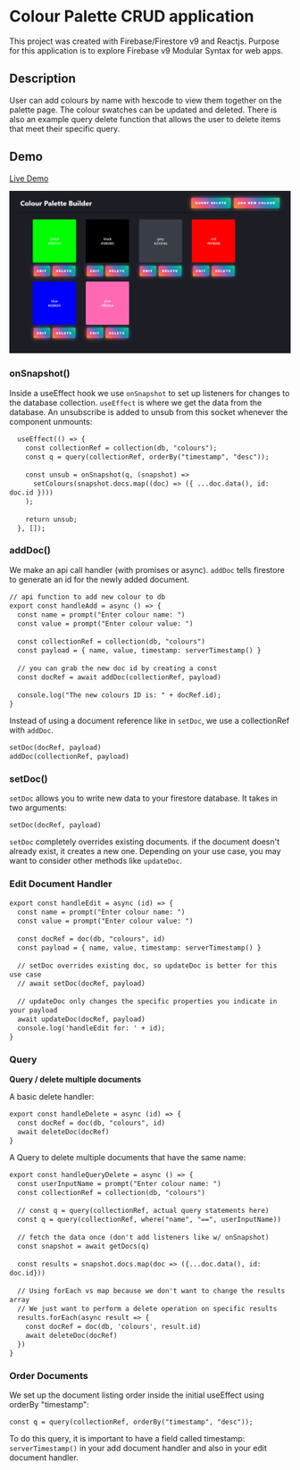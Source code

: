 # Colour Palette CRUD application

This project was created with Firebase/Firestore v9 and Reactjs. Purpose for this application is to explore Firebase v9 Modular Syntax for web apps.

## Description

User can add colours by name with hexcode to view them together on the palette page. The colour swatches can be updated and deleted. There is also an example query delete function that allows the user to delete items that meet their specific query. 

## Demo

[Live Demo](https://facebook.github.io/create-react-app/docs/running-tests "live demo")

![Colour Palette Page](src/assets/palette-page.png "Colour Palette App Main Page")


### onSnapshot()

Inside a useEffect hook we use `onSnapshot` to set up listeners for changes to the database collection. `useEffect` is where we get the data from the database. An unsubscribe is added to unsub from this socket whenever the component unmounts:

```
  useEffect(() => {
    const collectionRef = collection(db, "colours");
    const q = query(collectionRef, orderBy("timestamp", "desc"));

    const unsub = onSnapshot(q, (snapshot) =>
      setColours(snapshot.docs.map((doc) => ({ ...doc.data(), id: doc.id })))
    );

    return unsub;
  }, []);
  ```

### addDoc()

We make an api call handler (with promises or async). `addDoc` tells firestore to generate an id for the newly added document. 
```
// api function to add new colour to db
export const handleAdd = async () => {
  const name = prompt("Enter colour name: ")
  const value = prompt("Enter colour value: ")

  const collectionRef = collection(db, "colours")
  const payload = { name, value, timestamp: serverTimestamp() }

  // you can grab the new doc id by creating a const
  const docRef = await addDoc(collectionRef, payload)

  console.log("The new colours ID is: " + docRef.id);
}
```
Instead of using a document reference like in `setDoc`, we use a collectionRef with `addDoc`.

```
setDoc(docRef, payload)
addDoc(collectionRef, payload)
```


### setDoc()

`setDoc` allows you to write new data to your firestore database. It takes in two arguments:

```
setDoc(docRef, payload)
```

`setDoc` completely overrides existing documents. if the document doesn't already exist, it creates a new one. Depending on your use case, you may want to consider other methods like `updateDoc`.

### Edit Document Handler

```
export const handleEdit = async (id) => {
  const name = prompt("Enter colour name: ")
  const value = prompt("Enter colour value: ")

  const docRef = doc(db, "colours", id)
  const payload = { name, value, timestamp: serverTimestamp() }

  // setDoc overrides existing doc, so updateDoc is better for this use case
  // await setDoc(docRef, payload)

  // updateDoc only changes the specific properties you indicate in your payload
  await updateDoc(docRef, payload)
  console.log('handleEdit for: ' + id);
}
```

### Query

**Query / delete multiple documents**

A basic delete handler:

```
export const handleDelete = async (id) => {
  const docRef = doc(db, "colours", id)
  await deleteDoc(docRef)
}
```

A Query to delete multiple documents that have the same name:

```
export const handleQueryDelete = async () => {
  const userInputName = prompt("Enter colour name: ")
  const collectionRef = collection(db, "colours")

  // const q = query(collectionRef, actual query statements here)
  const q = query(collectionRef, where("name", "==", userInputName))

  // fetch the data once (don't add listeners like w/ onSnapshot)
  const snapshot = await getDocs(q)

  const results = snapshot.docs.map(doc => ({...doc.data(), id: doc.id}))

  // Using forEach vs map because we don't want to change the results array
  // We just want to perform a delete operation on specific results
  results.forEach(async result => {
    const docRef = doc(db, 'colours', result.id)
    await deleteDoc(docRef)
  })
}
```

### Order Documents

We set up the document listing order inside the initial useEffect using orderBy "timestamp":

```
const q = query(collectionRef, orderBy("timestamp", "desc"));
```

To do this query, it is important to have a field called timestamp: `serverTimestamp()` in your add document handler and also in your edit document handler.
